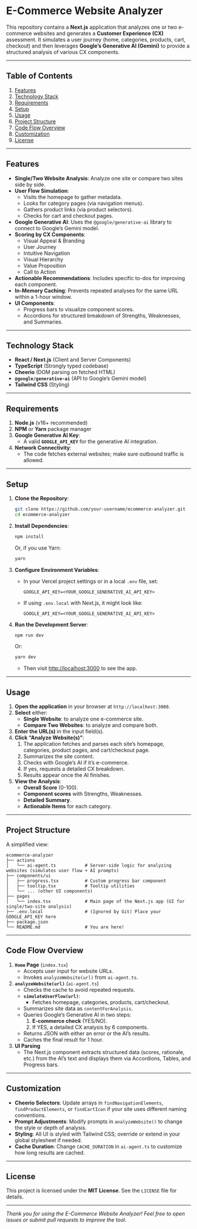 # E-Commerce Website Analyzer

This repository contains a **Next.js** application that analyzes one or two e-commerce websites and generates a **Customer Experience (CX)** assessment. It simulates a user journey (home, categories, products, cart, checkout) and then leverages **Google’s Generative AI (Gemini)** to provide a structured analysis of various CX components.

---

## Table of Contents

1. [Features](#features)  
2. [Technology Stack](#technology-stack)  
3. [Requirements](#requirements)  
4. [Setup](#setup)  
5. [Usage](#usage)  
6. [Project Structure](#project-structure)  
7. [Code Flow Overview](#code-flow-overview)  
8. [Customization](#customization)  
9. [License](#license)

---

## Features

* **Single/Two Website Analysis**: Analyze one site or compare two sites side by side.  
* **User Flow Simulation**:  
  * Visits the homepage to gather metadata.  
  * Looks for category pages (via navigation menus).  
  * Gathers product links (via product selectors).  
  * Checks for cart and checkout pages.  
* **Google Generative AI**: Uses the `@google/generative-ai` library to connect to Google’s Gemini model.  
* **Scoring by CX Components**:  
  * Visual Appeal & Branding  
  * User Journey  
  * Intuitive Navigation  
  * Visual Hierarchy  
  * Value Proposition  
  * Call to Action  
* **Actionable Recommendations**: Includes specific to-dos for improving each component.  
* **In-Memory Caching**: Prevents repeated analyses for the same URL within a 1-hour window.  
* **UI Components**:  
  * Progress bars to visualize component scores.  
  * Accordions for structured breakdown of Strengths, Weaknesses, and Summaries.

---

## Technology Stack

* **React / Next.js** (Client and Server Components)  
* **TypeScript** (Strongly typed codebase)  
* **Cheerio** (DOM parsing on fetched HTML)  
* **`@google/generative-ai`** (API to Google’s Gemini model)  
* **Tailwind CSS** (Styling)

---

## Requirements

1. **Node.js** (v16+ recommended)  
2. **NPM** or **Yarn** package manager  
3. **Google Generative AI Key**:
   * A valid **`GOOGLE_API_KEY`** for the generative AI integration.  
4. **Network Connectivity**:
   * The code fetches external websites; make sure outbound traffic is allowed.

---

## Setup

1. **Clone the Repository**:
   ```bash
   git clone https://github.com/your-username/ecommerce-analyzer.git
   cd ecommerce-analyzer
   ```

2. **Install Dependencies**:
   ```bash
   npm install
   ```
   Or, if you use Yarn:
   ```bash
   yarn
   ```

3. **Configure Environment Variables**:
   * In your Vercel project settings or in a local `.env` file, set:
     ```
     GOOGLE_API_KEY=<YOUR_GOOGLE_GENERATIVE_AI_API_KEY>
     ```
   * If using `.env.local` with Next.js, it might look like:
     ```
     GOOGLE_API_KEY=<YOUR_GOOGLE_GENERATIVE_AI_API_KEY>
     ```

4. **Run the Development Server**:
   ```bash
   npm run dev
   ```
   Or:
   ```bash
   yarn dev
   ```
   * Then visit [http://localhost:3000](http://localhost:3000) to see the app.

---

## Usage

1. **Open the application** in your browser at `http://localhost:3000`.  
2. **Select** either:
   * **Single Website**: to analyze one e-commerce site.  
   * **Compare Two Websites**: to analyze and compare both.  
3. **Enter the URL(s)** in the input field(s).  
4. **Click “Analyze Website(s)”**:
   1. The application fetches and parses each site’s homepage, categories, product pages, and cart/checkout page.  
   2. Summarizes the site content.  
   3. Checks with Google’s AI if it’s e-commerce.  
   4. If yes, requests a detailed CX breakdown.  
   5. Results appear once the AI finishes.  
5. **View the Analysis**:
   * **Overall Score** (0-100).  
   * **Component scores** with Strengths, Weaknesses.  
   * **Detailed Summary**.  
   * **Actionable Items** for each category.

---

## Project Structure

A simplified view:

```
ecommerce-analyzer
├── actions
│   └── ai-agent.ts           # Server-side logic for analyzing websites (simulates user flow + AI prompts)
├── components/ui
│   ├── progress.tsx          # Custom progress bar component
│   ├── tooltip.tsx           # Tooltip utilities
│   └── ... (other UI components)
├── pages
│   └── index.tsx             # Main page of the Next.js app (UI for single/two-site analysis)
├── .env.local                # (Ignored by Git) Place your GOOGLE_API_KEY here
├── package.json
└── README.md                 # You are here!
```

---

## Code Flow Overview

1. **`Home` Page** (`index.tsx`)
   * Accepts user input for website URLs.  
   * Invokes `analyzeWebsite(url)` from `ai-agent.ts`.
2. **`analyzeWebsite(url)`** (`ai-agent.ts`)
   * Checks the cache to avoid repeated requests.  
   * **`simulateUserFlow(url)`**:
     * Fetches homepage, categories, products, cart/checkout.  
   * Summarizes site data as `contentForAnalysis`.  
   * Queries Google’s Generative AI in two steps:
     1. **E-commerce check** (YES/NO).  
     2. If YES, a detailed CX analysis by 6 components.  
   * Returns JSON with either an error or the AI’s results.  
   * Caches the final result for 1 hour.
3. **UI Parsing**
   * The Next.js component extracts structured data (scores, rationale, etc.) from the AI’s text and displays them via Accordions, Tables, and Progress bars.

---

## Customization

* **Cheerio Selectors**: Update arrays in `findNavigationElements`, `findProductElements`, or `findCartIcon` if your site uses different naming conventions.  
* **Prompt Adjustments**: Modify prompts in `analyzeWebsite()` to change the style or depth of analysis.  
* **Styling**: All UI is styled with Tailwind CSS; override or extend in your global stylesheet if needed.  
* **Cache Duration**: Change `CACHE_DURATION` in `ai-agent.ts` to customize how long results are cached.

---

## License

This project is licensed under the **MIT License**. See the `LICENSE` file for details.

---

*Thank you for using the E-Commerce Website Analyzer! Feel free to open issues or submit pull requests to improve the tool.*
